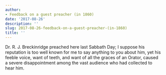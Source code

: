 ```yaml
---
author:
- Feedback on a guest preacher (in 1860)
date: '2017-08-26'
description: ''
slug: 2017-08-26-feedback-on-a-guest-preacher-(in-1860)
title: ''
---
```

Dr. R. J. Breckinridge preached here last Sabbath Day; I suppose his reputation is too well known for me to say anything to you about him, yet his feeble voice, want of teeth, and want of all the graces of an Orator, caused a severe disappointment among the vast audience who had collected to hear him.



